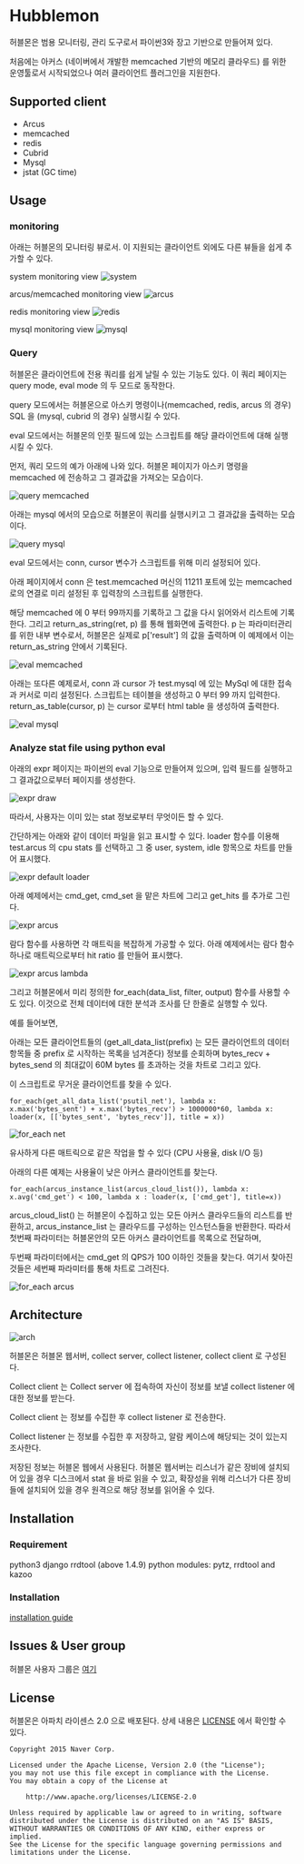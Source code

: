 # Hubblemon

허블몬은 범용 모니터링, 관리 도구로서 파이썬3와 장고 기반으로 만들어져 있다.

처음에는 아커스 (네이버에서 개발한 memcached 기반의 메모리 클라우드) 를 위한 운영툴로서 시작되었으나 여러 클라이언트 플러그인을 지원한다.

## Supported client

* Arcus
* memcached
* redis
* Cubrid
* Mysql
* jstat (GC time)


## Usage

### monitoring

아래는 허블몬의 모니터링 뷰로서.
이 지원되는 클라이언트 외에도 다른 뷰들을 쉽게 추가할 수 있다.

system monitoring view
![system](doc/img/rm_psutil.png)

arcus/memcached monitoring view
![arcus](doc/img/rm_arcus.png)

redis monitoring view
![redis](doc/img/rm_redis.png)

mysql monitoring view
![mysql](doc/img/rm_mysql.png)


### Query

허블몬은 클라이언트에 전용 쿼리를 쉽게 날릴 수 있는 기능도 있다.
이 쿼리 페이지는 query mode, eval mode 의 두 모드로 동작한다.

query 모드에서는 허블몬으로 아스키 명령이나(memcached, redis, arcus 의 경우) SQL 을 (mysql, cubrid 의 경우) 실행시킬 수 있다.

eval 모드에서는 허블몬의 인풋 필드에 있는 스크립트를 해당 클라이언트에 대해 실행시킬 수 있다.

먼저, 쿼리 모드의 예가 아래에 나와 있다. 허블몬 페이지가 아스키 명령을 memcached 에 전송하고 그 결과값을 가져오는 모습이다.

![query memcached](doc/img/rm_query_memcached.png)

아래는 mysql 에서의 모습으로 허블몬이 쿼리를 실행시키고 그 결과값을 출력하는 모습이다.

![query mysql](doc/img/rm_query_mysql.png)


eval 모드에서는 conn, cursor 변수가 스크립트를 위해 미리 설정되어 있다.

아래 페이지에서 conn 은 test.memcached 머신의 11211 포트에 있는 memcached 로의 연결로 미리 설정된 후 입력창의 스크립트를 실행한다.

해당 memcached 에 0 부터 99까지를 기록하고 그 값을 다시 읽어와서 리스트에 기록한다.
그리고 return_as_string(ret, p) 를 통해 웹화면에 출력한다.
p 는 파라미터관리를 위한 내부 변수로서, 허블몬은 실제로 p['result'] 의 값을 출력하며 이 예제에서 이는 return_as_string 안에서 기록된다.

![eval memcached](doc/img/rm_eval_memcached.png)

아래는 또다른 예제로서,
conn 과 cursor 가 test.mysql 에 있는 MySql 에 대한 접속과 커서로 미리 설정된다.
스크립트는 테이블을 생성하고 0 부터 99 까지 입력한다.
return_as_table(cursor, p) 는 cursor 로부터 html table 을 생성하여 출력한다.

![eval mysql](doc/img/rm_eval_mysql.png)





### Analyze stat file using python eval

아래의 expr 페이지는 파이썬의 eval 기능으로 만들어져 있으며, 입력 필드를 실행하고 그 결과값으로부터 페이지를 생성한다.

![expr draw](doc/img/rm_expr_draw.png)

따라서, 사용자는 이미 있는 stat 정보로부터 무엇이든 할 수 있다.

간단하게는 아래와 같이 데이터 파일을 읽고 표시할 수 있다. loader 함수를 이용해 test.arcus  의 cpu stats 를 선택하고 그 중 user, system, idle 항목으로 차트를 만들어 표시했다.

![expr default loader](doc/img/rm_expr_default_loader.png)

아래 예제에서는 cmd_get, cmd_set 을 맡은 차트에 그리고 get_hits 를 추가로 그린다.

![expr arcus](doc/img/rm_expr_arcus.png)

람다 함수를 사용하면 각 매트릭을 복잡하게 가공할 수 있다.
아래 예제에서는 람다 함수 하나로 매트릭으로부터 hit ratio 를 만들어 표시했다.

![expr arcus lambda](doc/img/rm_expr_arcus_lambda.png)


그리고 허블몬에서 미리 정의한 for_each(data_list, filter, output) 함수를 사용할 수도 있다.
이것으로 전체 데이터에 대한 분석과 조사를 단 한줄로 실행할 수 있다.

예를 들어보면,

아래는 모든 클라이언트들의 (get_all_data_list(prefix) 는 모든 클라이언트의 데이터 항목들 중 prefix 로 시작하는 목록을 넘겨준다) 정보를 순회하며 bytes_recv + bytes_send 의 최대값이 60M bytes 를 초과하는 것을 차트로 그리고 있다. 

이 스크립트로 무거운 클라이언트를 찾을 수 있다.

	for_each(get_all_data_list('psutil_net'), lambda x: x.max('bytes_sent') + x.max('bytes_recv') > 1000000*60, lambda x: loader(x, [['bytes_sent', 'bytes_recv']], title = x))

![for_each net](doc/img/rm_for_each_net.png)

유사하게 다른 매트릭으로 같은 작업을 할 수 있다 (CPU 사용율, disk I/O 등)

아래의 다른 예제는 사용율이 낮은 아커스 클라이언트를 찾는다.

	for_each(arcus_instance_list(arcus_cloud_list()), lambda x: x.avg('cmd_get') < 100, lambda x : loader(x, ['cmd_get'], title=x))

arcus_cloud_list() 는 허블몬이 수집하고 있는 모든 아커스 클라우드들의 리스트를 반환하고, arcus_instance_list 는 클라우드를 구성하는 인스턴스들을 반환한다. 따라서 첫번째 파라미터는 허블몬안의 모든 아커스 클라이언트를 목록으로 전달하며,

두번째 파라미터에서는 cmd_get 의 QPS가 100 이하인 것들을 찾는다. 여기서 찾아진 것들은 세번째 파라미터를 통해 차트로 그려진다.

![for_each arcus](doc/img/rm_for_each_arcus.png)



## Architecture

![arch](doc/img/rm_arch.png)

허블몬은 허블몬 웹서버, collect server, collect listener, collect client 로 구성된다.

Collect client 는 Collect server 에 접속하여 자신이 정보를 보낼 collect listener 에 대한 정보를 받는다.

Collect client 는 정보를 수집한 후 collect listener 로 전송한다.

Collect listener 는 정보를 수집한 후 저장하고, 알람 케이스에 해당되는 것이 있는지 조사한다.

저장된 정보는 허블몬 웹에서 사용된다.
허블몬 웹서버는 리스너가 같은 장비에 설치되어 있을 경우 디스크에서 stat 을 바로 읽을 수 있고, 확장성을 위해 리스너가 다른 장비들에 설치되어 있을 경우 원격으로 해당 정보를 읽어올 수 있다.




## Installation

### Requirement

python3
django
rrdtool (above 1.4.9)
python modules: pytz, rrdtool and kazoo


### Installation

[installation guide](doc/install.md)


## Issues & User group

허블몬 사용자 그룹은 [여기](https://groups.google.com/forum/#!forum/hubblemon)


## License

허블몬은 아파치 라이센스 2.0 으로 배포된다.
상세 내용은 [LICENSE](LICENSE) 에서 확인할 수 있다.

```
Copyright 2015 Naver Corp.

Licensed under the Apache License, Version 2.0 (the "License");
you may not use this file except in compliance with the License.
You may obtain a copy of the License at

    http://www.apache.org/licenses/LICENSE-2.0

Unless required by applicable law or agreed to in writing, software
distributed under the License is distributed on an "AS IS" BASIS,
WITHOUT WARRANTIES OR CONDITIONS OF ANY KIND, either express or implied.
See the License for the specific language governing permissions and
limitations under the License.
```
